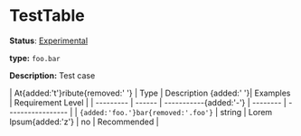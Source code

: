 # TestTable

**Status**: [Experimental](../../../document-status.md)

**type:** `foo.bar`

**Description:** Test case

<!-- semconv redis -->

| At{added:'t'}ribute{removed:' '} | Type   | Description {added:' '}| Examples | Requirement Level |
| --------- | ------ | -----------{added:'-'} | -------- | ----------------- |
| `{added:'foo.'}bar{removed:'.foo'}` | string | Lorem Ipsum{added:'z'} | no       | Recommended       |

<!-- endsemconv -->
